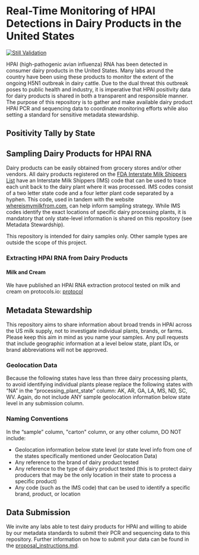 # Real-Time Monitoring of HPAI Detections in Dairy Products in the United States

[![Still Validation](https://github.com/dholab/dairy-hpai-monitoring/actions/workflows/validate.yml/badge.svg)](https://github.com/dholab/dairy-hpai-monitoring/actions/workflows/validate.yml)

HPAI (high-pathogenic avian influenza) RNA has been detected in consumer dairy products in the United States. Many labs around the country have been using these products to monitor the extent of the ongoing H5N1 outbreak in dairy cattle. Due to the dual threat this outbreak poses to public health and industry, it is imperative that HPAI positivity data for dairy products is shared in both a transparent and responsible manner. The purpose of this repository is to gather and make available dairy product HPAI PCR and sequencing data to coordinate monitoring efforts while also setting a standard for sensitive metadata stewardship.

## Positivity Tally by State

## Sampling Dairy Products for HPAI RNA

Dairy products can be easily obtained from grocery stores and/or other vendors. All dairy products registered on the [FDA Interstate Milk Shippers List](https://www.fda.gov/food/federalstate-food-programs/interstate-milk-shippers-list#rules) have an Interstate Milk Shippers (IMS) code that can be used to trace each unit back to the dairy plant where it was processed. IMS codes consist of a two letter state code and a four letter plant code separated by a hyphen. This code, used in tandem with the website [whereismymilkfrom.com](https://www.whereismymilkfrom.com), can help inform sampling strategy. While IMS codes identify the exact locations of specific dairy processing plants, it is mandatory that only state-level information is shared on this repository (see Metadata Stewardship).

This repository is intended for dairy samples only. Other sample types are outside the scope of this project.

### Extracting HPAI RNA from Dairy Products

#### Milk and Cream

We have published an HPAI RNA extraction protocol tested on milk and cream on protocols.io: [protocol](https://www.protocols.io/view/rna-extraction-from-milk-for-hpai-surveillance-dczp2x5n.html)

## Metadata Stewardship

This repository aims to share information about broad trends in HPAI across the US milk supply, not to investigate individual plants, brands, or farms. Please keep this aim in mind as you name your samples. Any pull requests that include geographic information at a level below state, plant IDs, or brand abbreviations will not be approved.

### Geolocation Data

Because the following states have less than three dairy processing plants, to avoid identifying individual plants please replace the following states with “NA” in the “processing_plant_state” column: AK, AR, GA, LA, MS, ND, SC, WV. Again, do not include ANY sample geolocation information below state level in any submission column.

### Naming Conventions

In the “sample” column, "carton" column, or any other column, DO NOT include:

-   Geolocation information below state level (or state level info from one of the states specifically mentioned under Geolocation Data)
-   Any reference to the brand of dairy product tested
-   Any reference to the type of dairy product tested (this is to protect dairy producers that may be the only location in their state to process a specific product)
-   Any code (such as the IMS code) that can be used to identify a specific brand, product, or location

## Data Submission

We invite any labs able to test dairy products for HPAI and willing to abide by our metadata standards to submit their PCR and sequencing data to this repository. Further information on how to submit your data can be found in the [proposal_instructions.md](docs/proposal_instructions.md).
